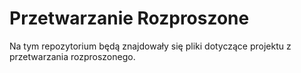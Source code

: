 # Przetwarzanie Rozproszone

Na tym repozytorium będą znajdowały się pliki dotyczące projektu z przetwarzania rozproszonego.
